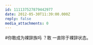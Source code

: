 ```yaml
---
id: 111137527879442977
date: 2012-05-30T11:39:00.000Z
reply: false
media_attachments: 0
---
```


#你敢成为裸辞族吗 ？敢 一直除于裸辞状态。 ​​​​

